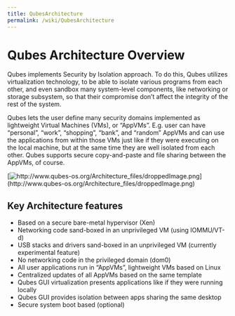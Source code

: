 ```yaml
---
title: QubesArchitecture
permalink: /wiki/QubesArchitecture
---
```


Qubes Architecture Overview
===========================

Qubes implements Security by Isolation approach. To do this, Qubes utilizes virtualization technology, to be able to isolate various programs from each other, and even sandbox many system-level components, like networking or storage subsystem, so that their compromise don’t affect the integrity of the rest of the system.

Qubes lets the user define many security domains implemented as lightweight Virtual Machines (VMs), or “AppVMs”. E.g. user can have “personal”, “work”, “shopping”, “bank”, and “random” AppVMs and can use the applications from within those VMs just like if they were executing on the local machine, but at the same time they are well isolated from each other. Qubes supports secure copy-and-paste and file sharing between the AppVMs, of course.

[![](http://www.qubes-os.org/Architecture_files/droppedImage.png "http://www.qubes-os.org/Architecture_files/droppedImage.png")](http://www.qubes-os.org/Architecture_files/droppedImage.png)

Key Architecture features
-------------------------

-   Based on a secure bare-metal hypervisor (Xen)
-   Networking code sand-boxed in an unprivileged VM (using IOMMU/VT-d)
-   USB stacks and drivers sand-boxed in an unprivileged VM (currently experimental feature)
-   No networking code in the privileged domain (dom0)
-   All user applications run in “AppVMs”, lightweight VMs based on Linux
-   Centralized updates of all AppVMs based on the same template
-   Qubes GUI virtualization presents applications like if they were running locally
-   Qubes GUI provides isolation between apps sharing the same desktop
-   Secure system boot based (optional)

